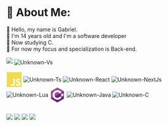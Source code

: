 # 💫 About Me:
📁 Hello, my name is Gabriel.<br>🌟 I'm 14 years old and I'm a software developer<br>📕 Now studying C.<br>🎲 For now my focus and specialization is Back-end.

<div display="inline-block">
    <img src="https://github-readme-stats.vercel.app/api?username=gabiqtn&theme=dracula">
    <img display="flex" align="center" alt="Unknown-Vs" width="60" src="https://cdn.jsdelivr.net/gh/devicons/devicon@latest/icons/vscode/vscode-original.svg" />
</div>
<div style="display: inline_block"><br>
    <img align="center" alt="Unknown-Js" width="40" src="https://raw.githubusercontent.com/devicons/devicon/master/icons/javascript/javascript-plain.svg">
    <img align="center" alt="Unknown-Ts" width="40" src="https://cdn.jsdelivr.net/gh/devicons/devicon@latest/icons/typescript/typescript-original.svg" />
    <img align="center" alt="Unknown-React" width="40" src="https://cdn.jsdelivr.net/gh/devicons/devicon@latest/icons/react/react-original.svg" />
    <img align="center" alt="Unknown-NextJs" width="40" src="https://cdn.jsdelivr.net/gh/devicons/devicon@latest/icons/nextjs/nextjs-original.svg" />
    <img align="center" alt="Unknown-Lua" width="40" src="https://cdn.jsdelivr.net/gh/devicons/devicon/icons/lua/lua-original.svg" />
    <img align="center" alt="Unknown-Csharp"  width="40" src="https://raw.githubusercontent.com/devicons/devicon/master/icons/csharp/csharp-original.svg">
    <img align="center" alt="Unknown-Java"  width="40" src="https://cdn.jsdelivr.net/gh/devicons/devicon@latest/icons/java/java-original.svg" />
    <img align="center" alt="Unknown-C"  width="40" src="https://cdn.jsdelivr.net/gh/devicons/devicon@latest/icons/c/c-original.svg" />
</div>
  
##
 
<div> 
  <a href="https://www.youtube.com/channel/UCpi_QGG6spwgfcC-bb7L69g" target="_blank"><img src="https://img.shields.io/badge/YouTube-FF0000?style=for-the-badge&logo=youtube&logoColor=white" target="_blank"></a>
  <a href="https://www.instagram.com/g4briel.quintanilha/" target="_blank"><img src="https://img.shields.io/badge/-Instagram-%23E4405F?style=for-the-badge&logo=instagram&logoColor=white" target="_blank"></a>
 <a href="https://discord.com/channels/@1151549556903919776" target="_blank"><img src="https://img.shields.io/badge/Discord-7289DA?style=for-the-badge&logo=discord&logoColor=white" target="_blank"></a> 
  <a href = "mailto:unknownbeast123410@gmail.com"><img src="https://img.shields.io/badge/-Gmail-%23333?style=for-the-badge&logo=gmail&logoColor=white" target="_blank"></a> 
</div>
